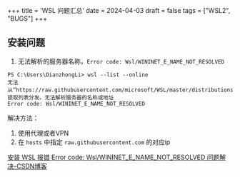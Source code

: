 +++
title = 'WSL 问题汇总'
date = 2024-04-03
draft = false
tags = ["WSL2", "BUGS"]
+++



## 安装问题

1. 无法解析的服务器名称，`Error code: Wsl/WININET_E_NAME_NOT_RESOLVED`

```shell
PS C:\Users\DianzhongLi> wsl --list --online
无法从“https://raw.githubusercontent.com/microsoft/WSL/master/distributions/DistributionInfo.json”中提取列表分发。无法解析服务器的名称或地址
Error code: Wsl/WININET_E_NAME_NOT_RESOLVED
```

解决方法：
1. 使用代理或者VPN
1. 在 `hosts` 中指定 `raw.githubusercontent.com`  的对应ip

[安装 WSL 报错 Error code: Wsl/WININET_E_NAME_NOT_RESOLVED 问题解决-CSDN博客](https://blog.csdn.net/u013737132/article/details/136280824)



